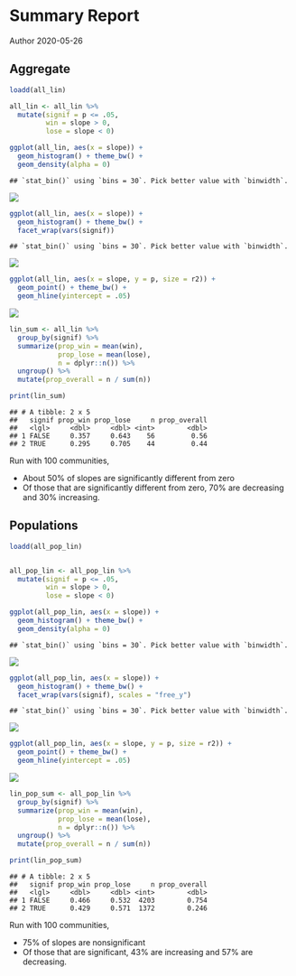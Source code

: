 Summary Report
================
Author
2020-05-26

## Aggregate

``` r
loadd(all_lin)
```

``` r
all_lin <- all_lin %>%
  mutate(signif = p <= .05,
         win = slope > 0,
         lose = slope < 0)

ggplot(all_lin, aes(x = slope)) +
  geom_histogram() + theme_bw() + 
  geom_density(alpha = 0)
```

    ## `stat_bin()` using `bins = 30`. Pick better value with `binwidth`.

![](report_files/figure-gfm/slope%20and%20p%20hists-1.png)<!-- -->

``` r
ggplot(all_lin, aes(x = slope)) +
  geom_histogram() + theme_bw() + 
  facet_wrap(vars(signif))
```

    ## `stat_bin()` using `bins = 30`. Pick better value with `binwidth`.

![](report_files/figure-gfm/slope%20and%20p%20hists-2.png)<!-- -->

``` r
ggplot(all_lin, aes(x = slope, y = p, size = r2)) +
  geom_point() + theme_bw() + 
  geom_hline(yintercept = .05)
```

![](report_files/figure-gfm/slope%20and%20p%20hists-3.png)<!-- -->

``` r
lin_sum <- all_lin %>%
  group_by(signif) %>%
  summarize(prop_win = mean(win),
            prop_lose = mean(lose),
            n = dplyr::n()) %>%
  ungroup() %>%
  mutate(prop_overall = n / sum(n))

print(lin_sum)
```

    ## # A tibble: 2 x 5
    ##   signif prop_win prop_lose     n prop_overall
    ##   <lgl>     <dbl>     <dbl> <int>        <dbl>
    ## 1 FALSE     0.357     0.643    56         0.56
    ## 2 TRUE      0.295     0.705    44         0.44

Run with 100 communities,

  - About 50% of slopes are significantly different from zero
  - Of those that are significantly different from zero, 70% are
    decreasing and 30% increasing.

## Populations

``` r
loadd(all_pop_lin)


all_pop_lin <- all_pop_lin %>%
  mutate(signif = p <= .05,
         win = slope > 0,
         lose = slope < 0)

ggplot(all_pop_lin, aes(x = slope)) +
  geom_histogram() + theme_bw() + 
  geom_density(alpha = 0)
```

    ## `stat_bin()` using `bins = 30`. Pick better value with `binwidth`.

![](report_files/figure-gfm/load%20pop-1.png)<!-- -->

``` r
ggplot(all_pop_lin, aes(x = slope)) +
  geom_histogram() + theme_bw() + 
  facet_wrap(vars(signif), scales = "free_y")
```

    ## `stat_bin()` using `bins = 30`. Pick better value with `binwidth`.

![](report_files/figure-gfm/load%20pop-2.png)<!-- -->

``` r
ggplot(all_pop_lin, aes(x = slope, y = p, size = r2)) +
  geom_point() + theme_bw() + 
  geom_hline(yintercept = .05)
```

![](report_files/figure-gfm/load%20pop-3.png)<!-- -->

``` r
lin_pop_sum <- all_pop_lin %>%
  group_by(signif) %>%
  summarize(prop_win = mean(win),
            prop_lose = mean(lose),
            n = dplyr::n()) %>%
  ungroup() %>%
  mutate(prop_overall = n / sum(n))

print(lin_pop_sum)
```

    ## # A tibble: 2 x 5
    ##   signif prop_win prop_lose     n prop_overall
    ##   <lgl>     <dbl>     <dbl> <int>        <dbl>
    ## 1 FALSE     0.466     0.532  4203        0.754
    ## 2 TRUE      0.429     0.571  1372        0.246

Run with 100 communities,

  - 75% of slopes are nonsignificant
  - Of those that are significant, 43% are increasing and 57% are
    decreasing.
